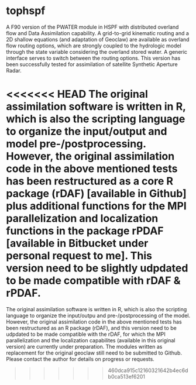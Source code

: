 # tophspf
A F90 version of the PWATER module in HSPF with distributed overland flow and Data Assimilation capability. A grid-to-grid kinematic routing and a 2D shallow equations (and adaptation of Geoclaw) are available as overland flow routing options, which are strongly coupled to the hydrologic model through the state variable considering the overland stored water. A generic interface serves to switch between the routing options. This version has been successfully tested for assimilation of satellite Synthetic Aperture Radar. 

<<<<<<< HEAD
The original assimilation software is written in R, which is also the scripting language to organize the input/output and model pre-/postprocessing. However, the original assimilation code in the above mentioned tests has been restructured as a core R package (rDAF) [available in Github] plus additional functions for the MPI parallelization and localization functions in the package rPDAF [available in Bitbucket under personal request to me]. This version need to be slightly udpdated to be made compatible with rDAF & rPDAF.
=======
The original assimilation software is written in R, which is also the scripting language to organize the input/outpu and pre-/postprocessing of the model. However, the original assimilation code in the above mentioned tests has been restructured as an R package (rDAF), and this version need to be udpdated to be made compatible with the rDAF, for which the MPI parallelization and the localization capabilites (available in this original version) are currently under preparation. The modules written as replacement for the original geoclaw still need to be submitted to Github. Please contact the author for details on progress or requests.
>>>>>>> 460dca915c12160321642b4ec6db0ca513ef6201
 
